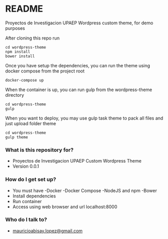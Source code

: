 # README #
Proyectos de Investigacion UPAEP Wordpress custom theme, for demo purposes

After cloning this repo run
```
cd wordpress-theme
npm install
bower install
```

Once you have setup the dependencies, you can run the theme using docker compose from the project root
```
docker-compose up
```

When the container is up, you can run gulp from the wordpress-theme directory
```
cd wordpress-theme
gulp
```

When you want to deploy, you may use gulp task theme to pack all files and just upload folder theme
```
cd wordpress-theme
gulp theme
```

### What is this repository for? ###

* Proyectos de Investigacion UPAEP Custom Wordpress Theme
* Version 0.0.1

### How do I get set up? ###

* You must have
    -Docker
	-Docker Compose
	-NodeJS and npm
	-Bower
* Install dependencies
* Run container
* Access using web browser and url localhost:8000

### Who do I talk to? ###
* mauricioabisay.lopez@gmail.com
